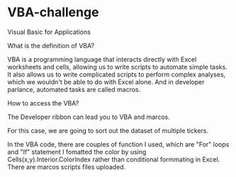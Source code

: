 # VBA-challenge
Visual Basic for Applications

What is the definition of VBA?

VBA is a programming language that interacts directly with Excel worksheets and cells, allowing us to write scripts to automate simple tasks. It also allows us to write complicated scripts to perform complex analyses, which we wouldn't be able to do with Excel alone. And in developer parlance, automated tasks are called macros. 

How to access the VBA?

The Developer ribbon can lead you to VBA and marcos.

For this case, we are going to sort out the dataset of multiple tickers.

In the VBA code, there are couples of function I used, which are "For" loops and "If" statement
I fomatted the color by using Cells(x,y).Interior.ColorIndex rather than conditional formmating in Excel.
There are marcos scripts files uploaded. 
